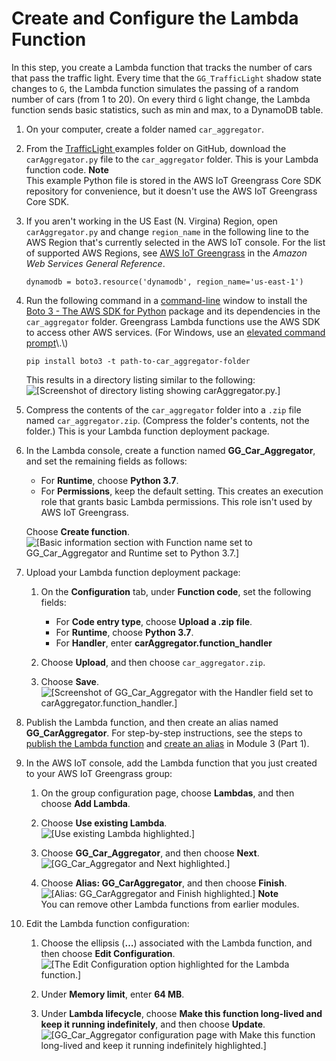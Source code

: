 # Create and Configure the Lambda Function<a name="create-config-lambda"></a>

In this step, you create a Lambda function that tracks the number of cars that pass the traffic light\. Every time that the `GG_TrafficLight` shadow state changes to `G`, the Lambda function simulates the passing of a random number of cars \(from 1 to 20\)\. On every third `G` light change, the Lambda function sends basic statistics, such as min and max, to a DynamoDB table\.

1. On your computer, create a folder named `car_aggregator`\.

1. From the [TrafficLight ](https://github.com/aws/aws-greengrass-core-sdk-python/tree/master/examples/TrafficLight) examples folder on GitHub, download the `carAggregator.py` file to the `car_aggregator` folder\. This is your Lambda function code\.
**Note**  
This example Python file is stored in the AWS IoT Greengrass Core SDK repository for convenience, but it doesn't use the AWS IoT Greengrass Core SDK\.

1. If you aren't working in the US East \(N\. Virgina\) Region, open `carAggregator.py` and change `region_name` in the following line to the AWS Region that's currently selected in the AWS IoT console\. For the list of supported AWS Regions, see [AWS IoT Greengrass](https://docs.aws.amazon.com/general/latest/gr/greengrass.html) in the *Amazon Web Services General Reference*\.

   ```
   dynamodb = boto3.resource('dynamodb', region_name='us-east-1')
   ```

1. Run the following command in a [command\-line](https://en.wikipedia.org/wiki/Command-line_interface) window to install the [Boto 3 \- The AWS SDK for Python](https://github.com/boto/boto3/blob/develop/README.rst) package and its dependencies in the `car_aggregator` folder\. Greengrass Lambda functions use the AWS SDK to access other AWS services\. \(For Windows, use an [elevated command prompt](https://technet.microsoft.com/en-us/library/cc947813(v=ws.10).aspx)\.\)

   ```
   pip install boto3 -t path-to-car_aggregator-folder
   ```

   This results in a directory listing similar to the following:  
![\[Screenshot of directory listing showing carAggregator.py.\]](http://docs.aws.amazon.com/greengrass/latest/developerguide/images/gg-get-started-095.png)

1. Compress the contents of the `car_aggregator` folder into a `.zip` file named `car_aggregator.zip`\. \(Compress the folder's contents, not the folder\.\) This is your Lambda function deployment package\.

1. In the Lambda console, create a function named **GG\_Car\_Aggregator**, and set the remaining fields as follows:
   + For **Runtime**, choose **Python 3\.7**\.
   + For **Permissions**, keep the default setting\. This creates an execution role that grants basic Lambda permissions\. This role isn't used by AWS IoT Greengrass\.

   Choose **Create function**\.  
![\[Basic information section with Function name set to GG_Car_Aggregator and Runtime set to Python 3.7.\]](http://docs.aws.amazon.com/greengrass/latest/developerguide/images/gg-get-started-095.5.png)

1. Upload your Lambda function deployment package:

   1. On the **Configuration** tab, under **Function code**, set the following fields:
      + For **Code entry type**, choose **Upload a \.zip file**\.
      + For **Runtime**, choose **Python 3\.7**\.
      + For **Handler**, enter **carAggregator\.function\_handler**

   1. Choose **Upload**, and then choose `car_aggregator.zip`\.

   1. Choose **Save**\.  
![\[Screenshot of GG_Car_Aggregator with the Handler field set to carAggregator.function_handler.\]](http://docs.aws.amazon.com/greengrass/latest/developerguide/images/gg-get-started-096.png)

1. Publish the Lambda function, and then create an alias named **GG\_CarAggregator**\. For step\-by\-step instructions, see the steps to [publish the Lambda function](create-lambda.md#publish-function-version) and [create an alias](create-lambda.md#create-version-alias) in Module 3 \(Part 1\)\.

1. In the AWS IoT console, add the Lambda function that you just created to your AWS IoT Greengrass group:

   1. On the group configuration page, choose **Lambdas**, and then choose **Add Lambda**\.

   1. Choose **Use existing Lambda**\.  
![\[Use existing Lambda highlighted.\]](http://docs.aws.amazon.com/greengrass/latest/developerguide/images/gg-get-started-096.2.png)

   1. Choose **GG\_Car\_Aggregator**, and then choose **Next**\.  
![\[GG_Car_Aggregator and Next highlighted.\]](http://docs.aws.amazon.com/greengrass/latest/developerguide/images/gg-get-started-096.3.png)

   1. Choose **Alias: GG\_CarAggregator**, and then choose **Finish**\.  
![\[Alias: GG_CarAggregator and Finish highlighted.\]](http://docs.aws.amazon.com/greengrass/latest/developerguide/images/gg-get-started-096.4.png)
**Note**  
You can remove other Lambda functions from earlier modules\.

1. Edit the Lambda function configuration:

   1. Choose the ellipsis \(**…**\) associated with the Lambda function, and then choose **Edit Configuration**\.  
![\[The Edit Configuration option highlighted for the Lambda function.\]](http://docs.aws.amazon.com/greengrass/latest/developerguide/images/gg-get-started-097.5.png)

   1. Under **Memory limit**, enter **64 MB**\.

   1. Under **Lambda lifecycle**, choose **Make this function long\-lived and keep it running indefinitely**, and then choose **Update**\.  
![\[GG_Car_Aggregator configuration page with Make this function long-lived and keep it running indefinitely highlighted.\]](http://docs.aws.amazon.com/greengrass/latest/developerguide/images/gg-get-started-098.png)
